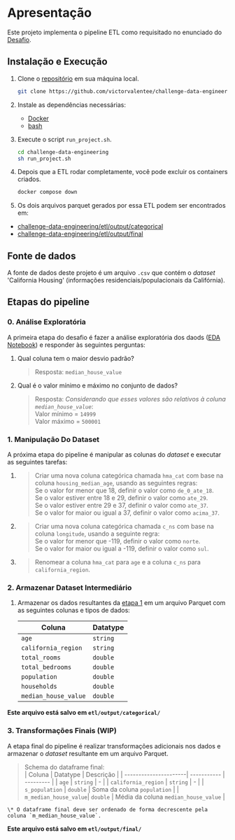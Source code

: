 # Apresentação

Este projeto implementa o pipeline ETL como requisitado no enunciado do [Desafio](TODO).

## Instalação e Execução

1. Clone o [repositório](TODO) em sua máquina local.
    ```bash
    git clone https://github.com/victorvalentee/challenge-data-engineering.git
    ```
2. Instale as dependências necessárias:
    - [Docker](TODO)
    - [bash](TODO)

3. Execute o script `run_project.sh`.
    ```bash
    cd challenge-data-engineering
    sh run_project.sh
    ```

4. Depois que a ETL rodar completamente, você pode excluir os containers criados.
    ```bash
    docker compose down
    ```

5. Os dois arquivos parquet gerados por essa ETL podem ser encontrados em:
- [challenge-data-engineering/etl/output/categorical](TODO)
- [challenge-data-engineering/etl/output/final](TODO)


## Fonte de dados
A fonte de dados deste projeto é um arquivo `.csv` que contém o *dataset* 'California Housing' (informações residenciais/populacionais da Califórnia). 


## Etapas do pipeline

### 0. Análise Exploratória

A primeira etapa do desafio é fazer a análise exploratória dos daods ([EDA Notebook](TODO)) e responder às seguintes perguntas:

1. Qual coluna tem o maior desvio padrão?
    > Resposta: `median_house_value`

2. Qual é o valor mínimo e máximo no conjunto de dados?
    > Resposta: *Considerando que esses valores são relativos à coluna `median_house_value`*:  
    Valor mínimo = `14999`  
    Valor máximo = `500001`


### 1. Manipulação Do Dataset

A próxima etapa do pipeline é manipular as colunas do *dataset* e executar as seguintes tarefas:

1. > Criar uma nova coluna categórica chamada `hma_cat` com base na coluna `housing_median_age`, usando as seguintes regras:  
Se o valor for menor que 18, definir o valor como `de_0_ate_18`.  
Se o valor estiver entre 18 e 29, definir o valor como `ate_29`.  
Se o valor estiver entre 29 e 37, definir o valor como `ate_37`.  
Se o valor for maior ou igual a 37, definir o valor como `acima_37`.

2. > Criar uma nova coluna categórica chamada `c_ns` com base na coluna `longitude`, usando a seguinte regra:  
Se o valor for menor que -119, definir o valor como `norte`.  
Se o valor for maior ou igual a -119, definir o valor como `sul`.  

3. > Renomear a coluna `hma_cat` para `age` e a coluna `c_ns` para `california_region`.

### 2. Armazenar Dataset Intermediário

1. Armazenar os dados resultantes da [etapa 1](TODO) em um arquivo Parquet com as seguintes colunas e tipos de dados:

    | Coluna              | Datatype    |
    | --------------------| ----------- |
    | `age`               | `string`    |
    | `california_region` | `string`    |
    | `total_rooms`       | `double`    |
    | `total_bedrooms`    | `double`    |
    | `population`        | `double`    |
    | `households`        | `double`    |
    | `median_house_value`| `double`    |

**Este arquivo está salvo em `etl/output/categorical/`**


### 3. Transformações Finais (WIP)

A etapa final do pipeline é realizar transformações adicionais nos dados e armazenar o *dataset* resultante em um arquivo Parquet. 

> Schema do dataframe final:  
> | Coluna                | Datatype    | Descrição |
> | ----------------------| ----------- | --------- |
> | `age`                 | `string`    | - |
> | `california_region`   | `string`    | - |
> | `s_population`        | `double`    | Soma da coluna `population` |
> | `m_median_house_value`| `double`    | Média da coluna `median_house_value` |

    \* O dataframe final deve ser ordenado de forma decrescente pela coluna `m_median_house_value`.

**Este arquivo está salvo em `etl/output/final/`**